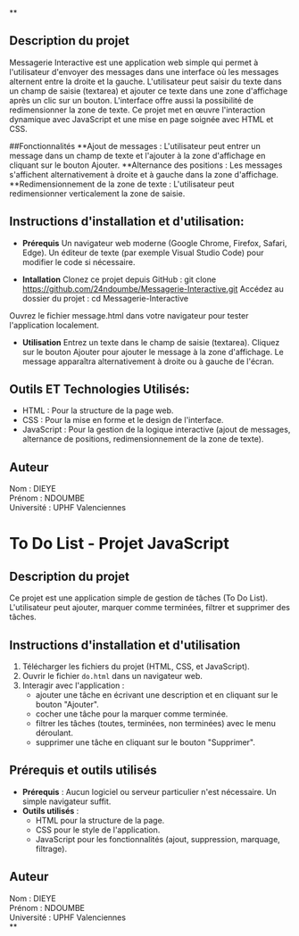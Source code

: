 **
## Description du projet
Messagerie Interactive est une application web simple qui permet à l'utilisateur d'envoyer des messages dans une interface où les messages alternent entre la droite et la gauche. L'utilisateur peut saisir du texte dans un champ de saisie (textarea) et ajouter ce texte dans une zone d'affichage après un clic sur un bouton. L'interface offre aussi la possibilité de redimensionner la zone de texte. Ce projet met en œuvre l'interaction dynamique avec JavaScript et une mise en page soignée avec HTML et CSS.

##Fonctionnalités 
**Ajout de messages : L'utilisateur peut entrer un message dans un champ de texte et l'ajouter à la zone d'affichage en cliquant sur le bouton Ajouter.
**Alternance des positions : Les messages s'affichent alternativement à droite et à gauche dans la zone d'affichage.
**Redimensionnement de la zone de texte : L'utilisateur peut redimensionner verticalement la zone de saisie.

## Instructions d'installation et d'utilisation:
- **Prérequis**
Un navigateur web moderne (Google Chrome, Firefox, Safari, Edge).
Un éditeur de texte (par exemple Visual Studio Code) pour modifier le code si nécessaire.

- **Intallation**
Clonez ce projet depuis GitHub : git clone https://github.com/24ndoumbe/Messagerie-Interactive.git
Accédez au dossier du projet : cd Messagerie-Interactive

Ouvrez le fichier message.html dans votre navigateur pour tester l'application localement.

- **Utilisation**
Entrez un texte dans le champ de saisie (textarea).
Cliquez sur le bouton Ajouter pour ajouter le message à la zone d'affichage.
Le message apparaîtra alternativement à droite ou à gauche de l'écran.

## Outils ET Technologies Utilisés:
- HTML : Pour la structure de la page web.
- CSS : Pour la mise en forme et le design de l'interface.
- JavaScript : Pour la gestion de la logique interactive (ajout de messages, alternance de positions, redimensionnement de la zone de texte).

## Auteur
Nom : DIEYE  
Prénom : NDOUMBE  
Université : UPHF Valenciennes


# To Do List - Projet JavaScript

## Description du projet
Ce projet est une application simple de gestion de tâches (To Do List).  
L'utilisateur peut ajouter, marquer comme terminées, filtrer et supprimer des tâches.

## Instructions d'installation et d'utilisation
1. Télécharger les fichiers du projet (HTML, CSS, et JavaScript).  
2. Ouvrir le fichier `do.html` dans un navigateur web.  
3. Interagir avec l'application :  
   - ajouter une tâche en écrivant une description et en cliquant sur le bouton "Ajouter".  
   - cocher une tâche pour la marquer comme terminée.  
   - filtrer les tâches (toutes, terminées, non terminées) avec le menu déroulant.  
   - supprimer une tâche en cliquant sur le bouton "Supprimer".  

## Prérequis et outils utilisés
- **Prérequis** : Aucun logiciel ou serveur particulier n'est nécessaire. Un simple navigateur suffit.  
- **Outils utilisés** :  
  - HTML pour la structure de la page.  
  - CSS pour le style de l'application.  
  - JavaScript pour les fonctionnalités (ajout, suppression, marquage, filtrage).  

## Auteur
Nom : DIEYE  
Prénom : NDOUMBE  
Université : UPHF Valenciennes  
**

